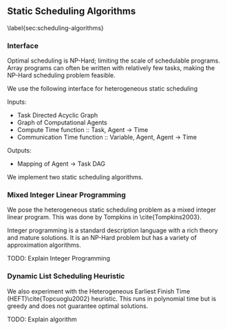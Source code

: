 
Static Scheduling Algorithms
----------------------------

\label{sec:scheduling-algorithms}

### Interface

Optimal scheduling is NP-Hard; limiting the scale of schedulable programs.  Array programs can often be written with relatively few tasks, making the NP-Hard scheduling problem feasible.


We use the following interface for heterogeneous static scheduling 

Inputs:

*   Task Directed Acyclic Graph
*   Graph of Computational Agents
*   Compute Time function :: Task, Agent $\rightarrow$ Time
*   Communication Time function :: Variable, Agent, Agent $\rightarrow$ Time

Outputs:

*   Mapping of Agent $\rightarrow$ Task DAG


We implement two static scheduling algorithms.

### Mixed Integer Linear Programming

We pose the heterogeneous static scheduling problem as a mixed integer linear program.  This was done by Tompkins in \cite{Tompkins2003}. 

Integer programming is a standard description language with a rich theory and mature solutions.  It is an NP-Hard problem but has a variety of approximation algorithms.

TODO: Explain Integer Programming

### Dynamic List Scheduling Heuristic

We also experiment with the Heterogeneous Earliest Finish Time (HEFT)\cite{Topcuoglu2002} heuristic.  This runs in polynomial time but is greedy and does not guarantee optimal solutions.

TODO: Explain algorithm

